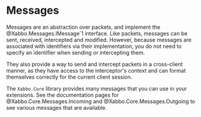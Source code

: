 # Messages

Messages are an abstraction over packets, and implement the @Xabbo.Messages.IMessage`1 interface.
Like packets, messages can be sent, received, intercepted and modified. However, because messages
are associated with identifiers via their implementation, you do not need to specify an identifier
when sending or intercepting them.

They also provide a way to send and intercept packets in a cross-client manner, as they have access
to the interceptor's context and can format themselves correctly for the current client session.

The `Xabbo.Core` library provides many messages that you can use in your extensions. See the
documentation pages for @Xabbo.Core.Messages.Incoming and @Xabbo.Core.Messages.Outgoing to see
various messages that are available.